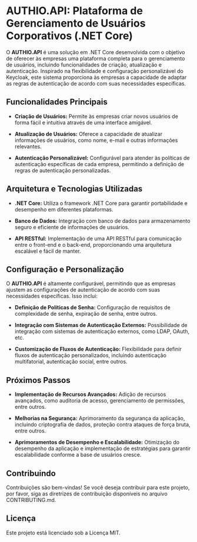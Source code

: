 <div data-message-author-role="assistant" data-message-id="e9442540-58f1-4691-b0c4-ed867fcfeca9" dir="auto" class="min-h-[20px] text-message flex flex-col items-start gap-3 whitespace-pre-wrap break-words [.text-message+&amp;]:mt-5 overflow-x-auto"><div class="markdown prose w-full break-words dark:prose-invert dark"><h1>AUTHIO.API: Plataforma de Gerenciamento de Usuários Corporativos (.NET Core)</h1><p>O <strong>AUTHIO.API</strong> é uma solução em .NET Core desenvolvida com o objetivo de oferecer às empresas uma plataforma completa para o gerenciamento de usuários, incluindo funcionalidades de criação, atualização e autenticação. Inspirado na flexibilidade e configuração personalizável do Keycloak, este sistema proporciona às empresas a capacidade de adaptar as regras de autenticação de acordo com suas necessidades específicas.</p><h2>Funcionalidades Principais</h2><ul><li><p><strong>Criação de Usuários:</strong> Permite às empresas criar novos usuários de forma fácil e intuitiva através de uma interface amigável.</p></li><li><p><strong>Atualização de Usuários:</strong> Oferece a capacidade de atualizar informações de usuários, como nome, e-mail e outras informações relevantes.</p></li><li><p><strong>Autenticação Personalizável:</strong> Configurável para atender às políticas de autenticação específicas de cada empresa, permitindo a definição de regras de autenticação personalizadas.</p></li></ul><h2>Arquitetura e Tecnologias Utilizadas</h2><ul><li><p><strong>.NET Core:</strong> Utiliza o framework .NET Core para garantir portabilidade e desempenho em diferentes plataformas.</p></li><li><p><strong>Banco de Dados:</strong> Integração com banco de dados para armazenamento seguro e eficiente de informações de usuários.</p></li><li><p><strong>API RESTful:</strong> Implementação de uma API RESTful para comunicação entre o front-end e o back-end, proporcionando uma arquitetura escalável e fácil de manter.</p></li></ul><h2>Configuração e Personalização</h2><p>O <strong>AUTHIO.API</strong> é altamente configurável, permitindo que as empresas ajustem as configurações de autenticação de acordo com suas necessidades específicas. Isso inclui:</p><ul><li><p><strong>Definição de Políticas de Senha:</strong> Configuração de requisitos de complexidade de senha, expiração de senha, entre outros.</p></li><li><p><strong>Integração com Sistemas de Autenticação Externos:</strong> Possibilidade de integração com sistemas de autenticação externos, como LDAP, OAuth, etc.</p></li><li><p><strong>Customização de Fluxos de Autenticação:</strong> Flexibilidade para definir fluxos de autenticação personalizados, incluindo autenticação multifatorial, autenticação social, entre outros.</p></li></ul><h2>Próximos Passos</h2><ul><li><p><strong>Implementação de Recursos Avançados:</strong> Adição de recursos avançados, como auditoria de acesso, gerenciamento de permissões, entre outros.</p></li><li><p><strong>Melhorias na Segurança:</strong> Aprimoramento da segurança da aplicação, incluindo criptografia de dados, proteção contra ataques de força bruta, entre outros.</p></li><li><p><strong>Aprimoramentos de Desempenho e Escalabilidade:</strong> Otimização do desempenho da aplicação e implementação de estratégias para garantir escalabilidade conforme a base de usuários cresce.</p></li></ul><h2>Contribuindo</h2><p>Contribuições são bem-vindas! Se você deseja contribuir para este projeto, por favor, siga as diretrizes de contribuição disponíveis no arquivo CONTRIBUTING.md.</p><h2>Licença</h2><p>Este projeto está licenciado sob a <a target="_new">Licença MIT</a>.</p></div></div>
